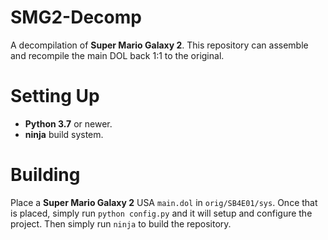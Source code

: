 # SMG2-Decomp
A decompilation of **Super Mario Galaxy 2**. This repository can assemble and recompile the main DOL back 1:1 to the original.

# Setting Up
- **Python 3.7** or newer.
- **ninja** build system.

# Building
Place a **Super Mario Galaxy 2** USA ``main.dol`` in ``orig/SB4E01/sys``. Once that is placed, simply run ``python config.py`` and it will setup and configure the project. Then simply run ``ninja`` to build the repository.
